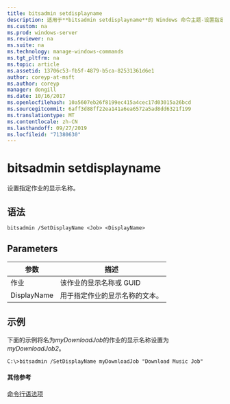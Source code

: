 ```yaml
---
title: bitsadmin setdisplayname
description: 适用于**bitsadmin setdisplayname**的 Windows 命令主题-设置指定作业的显示名称。
ms.custom: na
ms.prod: windows-server
ms.reviewer: na
ms.suite: na
ms.technology: manage-windows-commands
ms.tgt_pltfrm: na
ms.topic: article
ms.assetid: 13706c53-fb5f-4879-b5ca-82531361d6e1
author: coreyp-at-msft
ms.author: coreyp
manager: dongill
ms.date: 10/16/2017
ms.openlocfilehash: 10a5607eb26f8199ec415a4cec17d03015a26bcd
ms.sourcegitcommit: 6aff3d88ff22ea141a6ea6572a5ad8dd6321f199
ms.translationtype: MT
ms.contentlocale: zh-CN
ms.lasthandoff: 09/27/2019
ms.locfileid: "71380630"
---
```

# <a name="bitsadmin-setdisplayname"></a>bitsadmin setdisplayname



设置指定作业的显示名称。

## <a name="syntax"></a>语法

```
bitsadmin /SetDisplayName <Job> <DisplayName>
```

## <a name="parameters"></a>Parameters

|参数|描述|
|---------|-----------|
|作业|该作业的显示名称或 GUID|
|DisplayName|用于指定作业的显示名称的文本。|

## <a name="BKMK_examples"></a>示例

下面的示例将名为*myDownloadJob*的作业的显示名称设置为*myDownloadJob2*。
```
C:\>bitsadmin /SetDisplayName myDownloadJob "Download Music Job"
```

#### <a name="additional-references"></a>其他参考

[命令行语法项](command-line-syntax-key.md)